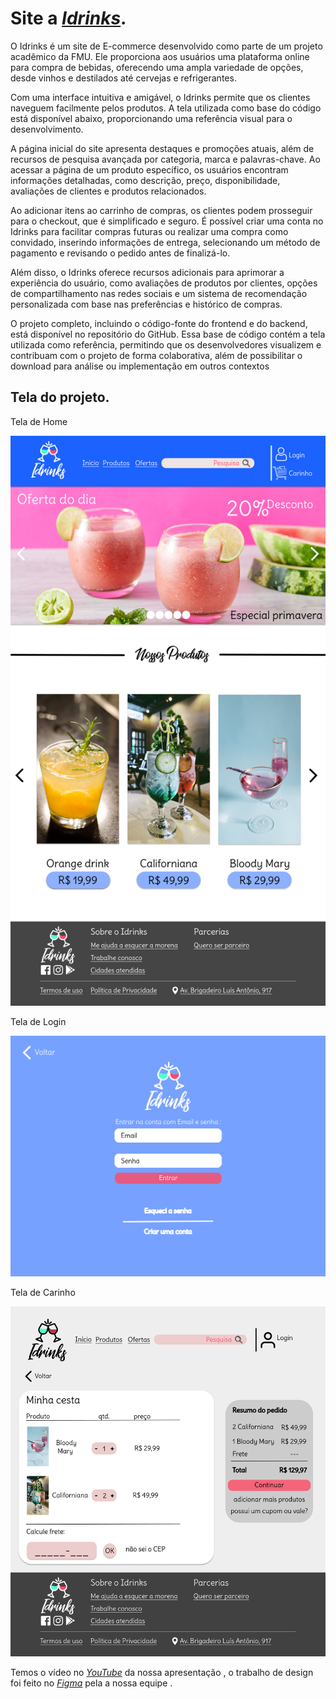 # Site a <a href="https://www.instagram.com/idrin.ks/"><i>Idrinks</i></a><span>.

O Idrinks é um site de E-commerce desenvolvido como parte de um projeto acadêmico da FMU. Ele proporciona aos usuários uma plataforma online para compra de bebidas, oferecendo uma ampla variedade de opções, desde vinhos e destilados até cervejas e refrigerantes.

Com uma interface intuitiva e amigável, o Idrinks permite que os clientes naveguem facilmente pelos produtos. A tela utilizada como base do código está disponível abaixo, proporcionando uma referência visual para o desenvolvimento.

A página inicial do site apresenta destaques e promoções atuais, além de recursos de pesquisa avançada por categoria, marca e palavras-chave. Ao acessar a página de um produto específico, os usuários encontram informações detalhadas, como descrição, preço, disponibilidade, avaliações de clientes e produtos relacionados.

Ao adicionar itens ao carrinho de compras, os clientes podem prosseguir para o checkout, que é simplificado e seguro. É possível criar uma conta no Idrinks para facilitar compras futuras ou realizar uma compra como convidado, inserindo informações de entrega, selecionando um método de pagamento e revisando o pedido antes de finalizá-lo.

Além disso, o Idrinks oferece recursos adicionais para aprimorar a experiência do usuário, como avaliações de produtos por clientes, opções de compartilhamento nas redes sociais e um sistema de recomendação personalizada com base nas preferências e histórico de compras.

O projeto completo, incluindo o código-fonte do frontend e do backend, está disponível no repositório do GitHub. Essa base de código contém a tela utilizada como referência, permitindo que os desenvolvedores visualizem e contribuam com o projeto de forma colaborativa, além de possibilitar o download para análise ou implementação em outros contextos

## Tela do projeto.

Tela de Home
    
![Resume cv](/Home.png)
    
Tela de Login
    
![Resume cv](/Tela_de_Login.png)
    
Tela de Carinho
    
![Resume cv](/Tela_do_carinho.png)

Temos o vídeo no <a href="https://www.youtube.com/watch?v=fpetKMRkd-Q&ab_channel=VitorGabriel"><i>YouTube</i></a><span> da nossa apresentação , o trabalho de design foi feito no <a href="https://www.figma.com/community/file/1075214691503671266/Idrinks"><i>Figma</i></a><span> pela a nossa equipe .
